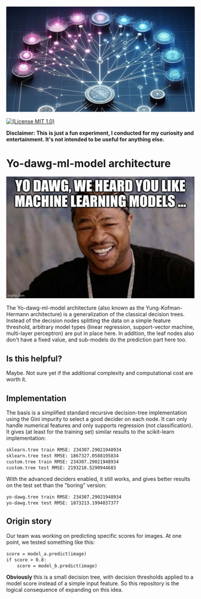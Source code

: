 ![logo](logo.jpg)

[![(License MIT 1.0)](https://img.shields.io/badge/license-MIT%201.0-blue.svg)][license]

[license]: LICENSE

**Disclaimer: This is just a fun experiment, I conducted for my curiosity and entertainment. It's not intended to be
useful for anything else.**

# Yo-dawg-ml-model architecture

![yo_dawg](yo_dawg.jpg)

The Yo-dawg-ml-model architecture (also known as the Yung-Kofman-Hermann architecture) is a generalization of the
classical decision trees.
Instead of the decision nodes splitting the data on a simple feature threshold, arbitrary model types (linear
regression, support-vector machine, multi-layer perceptron) are put in place here.
In addition, the leaf nodes also don't have a fixed value, and sub-models do the prediction part here too.

## Is this helpful?

Maybe. Not sure yet if the additional complexity and computational cost are worth it.

## Implementation

The basis is a simplified standard recursive decision-tree implementation using the Gini impurity to select a good
decider on each node. It can only handle numerical features and only supports regression (not classification).
It gives (at least for the training set) similar results to the scikit-learn implementation:

```
sklearn.tree train RMSE: 234307.29021948934
sklearn.tree test RMSE: 1867327.0588195834
custom.tree train RMSE: 234307.29021948934
custom.tree test RMSE: 2193218.5290944683
```

With the advanced deciders enabled, it still works, and gives better results on the test set than the "boring" version:

```
yo-dawg.tree train RMSE: 234307.29021948934
yo-dawg.tree test RMSE: 1873213.1994037377
```

## Origin story

Our team was working on predicting specific scores for images.
At one point, we tested something like this:

```python3
score = model_a.predict(image)
if score > 0.8:
    score = model_b.predict(image)
```

**Obviously** this is a small decision tree,
with decision thresholds applied to a model score instead of a simple input feature.
So this repository is the logical consequence of expanding on this idea.
